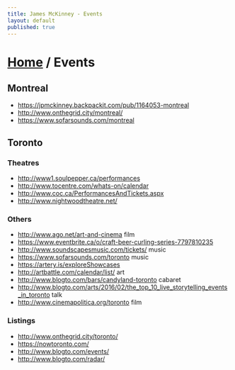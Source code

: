 ```yaml
---
title: James McKinney - Events
layout: default
published: true
---
```


# [Home](/) / Events

## Montreal

* <https://jpmckinney.backpackit.com/pub/1164053-montreal>
* <http://www.onthegrid.city/montreal/>
* <https://www.sofarsounds.com/montreal>

## Toronto

### Theatres

* <http://www1.soulpepper.ca/performances>
* <http://www.tocentre.com/whats-on/calendar>
* <http://www.coc.ca/PerformancesAndTickets.aspx>
* <http://www.nightwoodtheatre.net/> 

### Others

* <http://www.ago.net/art-and-cinema> film
* <https://www.eventbrite.ca/o/craft-beer-curling-series-7797810235> 
* <http://www.soundscapesmusic.com/tickets/> music
* <https://www.sofarsounds.com/toronto> music
* <https://artery.is/exploreShowcases>
* <http://artbattle.com/calendar/list/> art
* <http://www.blogto.com/bars/candyland-toronto> cabaret
* <http://www.blogto.com/arts/2016/02/the_top_10_live_storytelling_events_in_toronto> talk
* <http://www.cinemapolitica.org/toronto> film

### Listings

* <http://www.onthegrid.city/toronto/>
* <https://nowtoronto.com/> 
* <http://www.blogto.com/events/>
* <http://www.blogto.com/radar/>
